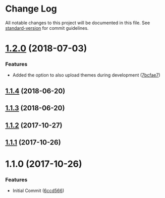 # Change Log

All notable changes to this project will be documented in this file. See [standard-version](https://github.com/conventional-changelog/standard-version) for commit guidelines.

<a name="1.2.0"></a>
# [1.2.0](https://github.com/CognosExt/grunt-cognos-ext-upload/compare/v1.1.4...v1.2.0) (2018-07-03)


### Features

* Added the option to also upload themes during development ([7bcfae7](https://github.com/CognosExt/grunt-cognos-ext-upload/commit/7bcfae7))



<a name="1.1.4"></a>
## [1.1.4](https://github.com/CognosExt/grunt-cognos-ext-upload/compare/v1.1.3...v1.1.4) (2018-06-20)



<a name="1.1.3"></a>
## [1.1.3](https://github.com/CognosExt/grunt-cognos-ext-upload/compare/v1.1.2...v1.1.3) (2018-06-20)



<a name="1.1.2"></a>
## [1.1.2](https://github.com/CognosExt/grunt-cognos-ext-upload/compare/v1.1.1...v1.1.2) (2017-10-27)



<a name="1.1.1"></a>
## [1.1.1](https://github.com/CognosExt/grunt-cognos-ext-upload/compare/v1.1.0...v1.1.1) (2017-10-26)



<a name="1.1.0"></a>
# 1.1.0 (2017-10-26)


### Features

* Initial Commit ([6ccd566](https://github.com/CognosExt/grunt-cognos-ext-upload/commit/6ccd566))
